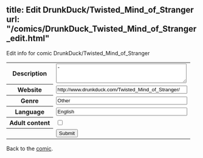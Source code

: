title: Edit DrunkDuck/Twisted_Mind_of_Stranger
url: "/comics/DrunkDuck_Twisted_Mind_of_Stranger_edit.html"
---
Edit info for comic DrunkDuck/Twisted_Mind_of_Stranger

<form name="comic" action="http://gaepostmail.appspot.com/comic/" method="post">
<table class="comicinfo">
<tr>
<th>Description</th><td><textarea name="description" cols="40" rows="3">-</textarea></td>
</tr>
<tr>
<th>Website</th><td><input type="text" name="url" value="http://www.drunkduck.com/Twisted_Mind_of_Stranger/" size="40"/></td>
</tr>
<tr>
<th>Genre</th><td><input type="text" name="genre" value="Other" size="40"/></td>
</tr>
<tr>
<th>Language</th><td><input type="text" name="language" value="English" size="40"/></td>
</tr>
<tr>
<th>Adult content</th><td><input type="checkbox" name="adult" value="adult" /></td>
</tr>
<tr>
<th></th><td>
<input type="hidden" name="comic" value="DrunkDuck_Twisted_Mind_of_Stranger" />
<input type="submit" name="submit" value="Submit" />
</td>
</tr>
</table>
</form>

Back to the [comic](DrunkDuck_Twisted_Mind_of_Stranger.html).
